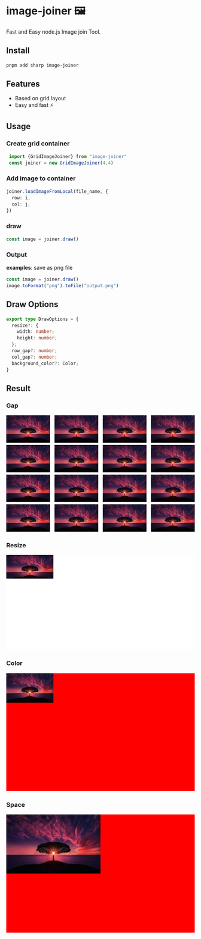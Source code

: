 # image-joiner 🖼️

Fast and Easy node.js Image join Tool. 

## Install

```sh
pnpm add sharp image-joiner
```
## Features

- Based on grid layout
- Easy and fast ⚡

## Usage

### Create grid container

```ts
 import {GridImageJoiner} from "image-joiner"
 const joiner = new GridImageJoiner(4,4)
```

### Add image to container

```ts
joiner.loadImageFromLocal(file_name, {
  row: i,
  col: j,
})
```

### draw

 ```ts
 const image = joiner.draw()
 ```

### Output

**examples**: save as png file

```ts
const image = joiner.draw()
image.toFormat("png").toFile("output.png")
```

## Draw Options

```ts
export type DrawOptions = {
  resize?: {
    width: number;
    height: number;
  };
  row_gap?: number;
  col_gap?: number;
  background_color?: Color;
}
```

## Result

### Gap
![](examples/gap.png)

### Resize
![](examples/resize.png)

### Color
![](examples/color.png)

### Space
![](examples/space.png)